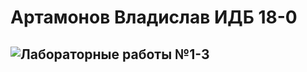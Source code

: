 # Артамонов Владислав ИДБ 18-0
## ![Лабораторные работы №1-3](https://github.com/V1adique/Vladique.github.io/wiki)
